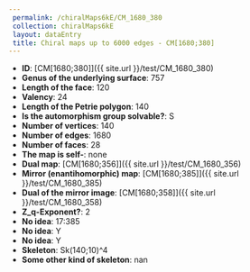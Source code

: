 ```yaml
--- 
 permalink: /chiralMaps6kE/CM_1680_380 
 collection: chiralMaps6kE
 layout: dataEntry
 title: Chiral maps up to 6000 edges - CM[1680;380]
---
```


- **ID**: [CM[1680;380]]({{ site.url }}/test/CM_1680_380)
- **Genus of the underlying surface**: 757
- **Length of the face**: 120
- **Valency**: 24
- **Length of the Petrie polygon**: 140
- **Is the automorphism group solvable?**: S
- **Number of vertices**: 140
- **Number of edges**: 1680
- **Number of faces**: 28
- **The map is self-**: none
- **Dual map**: [CM[1680;356]]({{ site.url }}/test/CM_1680_356)
- **Mirror (enantihomorphic) map**: [CM[1680;385]]({{ site.url }}/test/CM_1680_385)
- **Dual of the mirror image**: [CM[1680;358]]({{ site.url }}/test/CM_1680_358)
- **Z_q-Exponent?**: 2
- **No idea**:  17:385
- **No idea**: Y
- **No idea**: Y
- **Skeleton**: Sk(140;10)^4
- **Some other kind of skeleton**: nan
